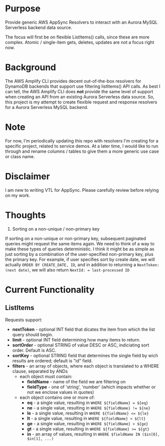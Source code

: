 # Purpose

Provide generic AWS AppSync Resolvers to interact with an Aurora MySQL Serverless backend data source. 

The focus will first be on flexible ListItems() calls, since these are more complex. Atomic / single-item gets, deletes, updates are not a focus right now. 

# Background

The AWS Amplify CLI provides decent out-of-the-box resolvers for DynamoDB backends that support use filtering 
listItems() API calls. As best I can tell, the AWS Amplify CLI does **not** provide the same level of support 
when creating an API from an existing Aurora Serverless data source. So, this project is my attempt to create
flexible request and response resolvers for a Aurora Serverless MySQL backend. 

# Note

For now, I'm periodically updating this repo with resolvers I'm creating for a specific project, related to
service demos. At a later time, I would like to run through and rename columns / tables to give them a more
generic use case or class name. 

# Disclaimer

I am new to writing VTL for AppSync. Please carefully review before relying on my work. 

# Thoughts

1. Sorting on a non-unique / non-primary key
 
 If sorting on a non-unique or non-primary key, subsequent paginated queries might request the same items again. We need to think of a way to make these types of queries deterministic. I think it might be as simple as just sorting by a combination of the user-specified non-primary key, plus the primary key. For example, if user specifies sort by create date, we will actually `ORDER BY CREATE_DATE, ID`, and in addition to returning a `NextToken: (next date)`, we will also return `NextId: = last-processed ID`

# Current Functionality

## ListItems

Requests support: 

* **nextToken** - optional INT field that dicates the item from which the list query should begin. 
* **limit** - optional INT field determining how many items to return.
* **sortOrder** - optional STRING of value DESC or ASC, indiciating sort order. Default is ASC.
* **sortKey** - optional STRING field that determines the single field by wich results are ordered; default is "id" field. 
* **filters** - an array of objects, where each object is translated to a WHERE clause, separated by ANDs
  * each object must contain:
    * **fieldName** - name of the field we are filtering on
    * **fieldType** - one of 'string', 'number'   (which impacts whether or not we enclose values in quotes)
  * each object contains one or more of: 
    * **eq** - a single value, resulting in `WHERE ${fieldName} = ${eq}`
    * **ne** - a single value, resulting in `WHERE ${fieldName} != ${ne}`
    * **le** - a single value, resulting in `WHERE ${fieldName} <= ${le}`
    * **lt** - a single value, resulting in `WHERE ${fieldName} < ${lt}`
    * **ge** - a single value, resulting in `WHERE ${fieldName} > ${ge}`
    * **gt** - a single value, resulting in `WHERE ${fieldName} >= ${gt}`
    * **in** - an array of values, resulting in `WHERE $fieldName IN ($in[0], $in[1], ...)`
